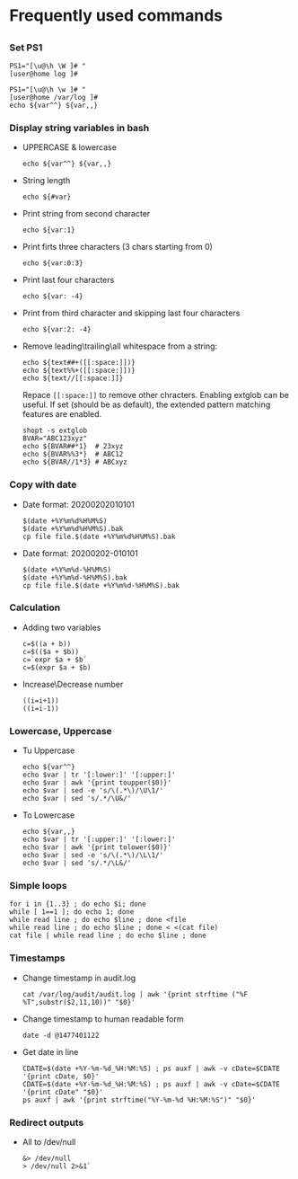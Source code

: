 # Frequently used commands

## 

### Set PS1

    PS1="[\u@\h \W ]# "
    [user@home log ]#
    
    PS1="[\u@\h \w ]# "
    [user@home /var/log ]#
    echo ${var^^} ${var,,}

### Display string variables in bash

- UPPERCASE & lowercase

      echo ${var^^} ${var,,}
  
- String length

      echo ${#var}
  
- Print string from second character

      echo ${var:1}

- Print firts three characters (3 chars starting from 0)

      echo ${var:0:3}

- Print last four characters

      echo ${var: -4}

- Print from third character and skipping last four characters

      echo ${var:2: -4}

- Remove leading\trailing\all whitespace from a string:

      echo ${text##+([[:space:]])}
      echo ${text%%+([[:space:]])}
      echo ${text//[[:space:]]}

  Repace `[[:space:]]` to remove other chracters. Enabling extglob can be useful. If set (should be as default), the extended pattern matching features are enabled.

      shopt -s extglob
      BVAR="ABC123xyz"
      echo ${BVAR##*1}  # 23xyz
      echo ${BVAR%%3*}  # ABC12
      echo ${BVAR//1*3} # ABCxyz

### Copy with date

- Date format: 20200202010101

      $(date +%Y%m%d%H%M%S)
      $(date +%Y%m%d%H%M%S).bak
      cp file file.$(date +%Y%m%d%H%M%S).bak

- Date format: 20200202-010101

      $(date +%Y%m%d-%H%M%S)
      $(date +%Y%m%d-%H%M%S).bak
      cp file file.$(date +%Y%m%d-%H%M%S).bak

### Calculation

- Adding two variables

      c=$((a + b))
      c=$(($a + $b))
      c=`expr $a + $b`
      c=$(expr $a + $b)

- Increase\Decrease number

      ((i=i+1))
      ((i=i-1))

### Lowercase, Uppercase
  
- Tu Uppercase

      echo ${var^^} 
      echo $var | tr '[:lower:]' '[:upper:]'
      echo $var | awk '{print toupper($0)}'
      echo $var | sed -e 's/\(.*\)/\U\1/'
      echo $var | sed 's/.*/\U&/'

- To Lowercase

      echo ${var,,}
      echo $var | tr '[:upper:]' '[:lower:]'
      echo $var | awk '{print tolower($0)}'
      echo $var | sed -e 's/\(.*\)/\L\1/'
      echo $var | sed 's/.*/\L&/'

### Simple loops

    for i in {1..3} ; do echo $i; done
    while [ 1==1 ]; do echo 1; done
    while read line ; do echo $line ; done <file
    while read line ; do echo $line ; done < <(cat file)
    cat file | while read line ; do echo $line ; done

### Timestamps

- Change timestamp in audit.log

      cat /var/log/audit/audit.log | awk '{print strftime ("%F %T",substr($2,11,10))" "$0}'

- Change timestamp to human readable form

      date -d @1477401122

- Get date in line

      CDATE=$(date +%Y-%m-%d_%H:%M:%S) ; ps auxf | awk -v cDate=$CDATE '{print cDate, $0}'
      CDATE=$(date +%Y-%m-%d_%H:%M:%S) ; ps auxf | awk -v cDate=$CDATE '{print cDate" "$0}'
      ps auxf | awk '{print strftime("%Y-%m-%d %H:%M:%S")" "$0}'

### Redirect outputs

- All to /dev/null

      &> /dev/null
      > /dev/null 2>&1`

